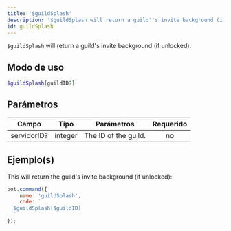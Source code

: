 ```yaml
---
title: '$guildSplash'
description: '$guildSplash will return a guild''s invite background (if unlocked).'
id: guildSplash
---
```


`$guildSplash` will return a guild's invite background (if unlocked).

## Modo de uso

```php
$guildSplash[guildID?]
```

## Parámetros

| Campo       | Tipo    | Parámetros           | Requerido |
| ----------- | ------- | -------------------- |:---------:|
| servidorID? | integer | The ID of the guild. |    no     |

## Ejemplo(s)

This will return the guild's invite background (if unlocked):

```javascript
bot.command({
    name: 'guildSplash',
    code: `
  $guildSplash[$guildID]
  `
});
```
